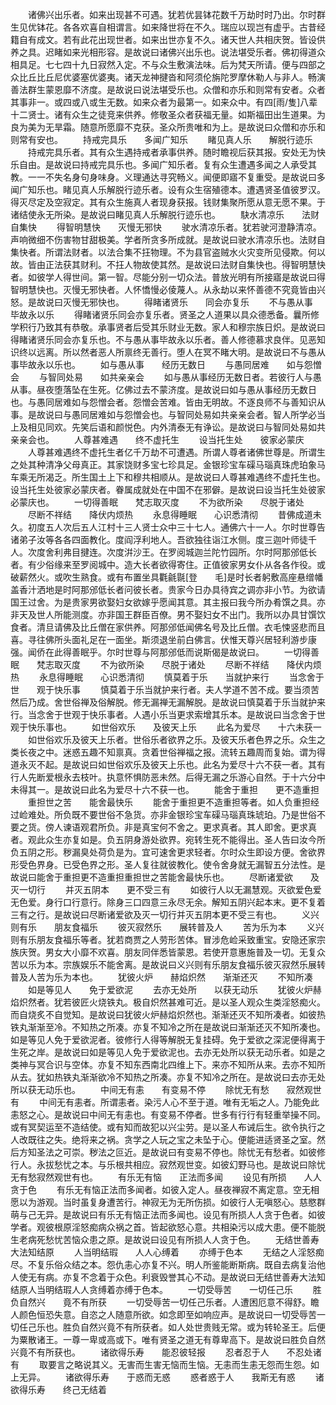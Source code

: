 <!-- { "loadSidebar": true } -->
　　诸佛兴出乐者。如来出现甚不可遇。犹若优昙钵花数千万劫时时乃出。尔时群生见优钵花。各各欢喜自相谓言。如来降世将在不久。瑞应以现岂有虚乎。古昔经籍自有成文。若有此花出现世者。如来出世亦复不久。诸天世人共相庆贺。皆设供养之具。迟睹如来光相形容。是故说曰诸佛兴出乐也。说法堪受乐者。佛初得道众相具足。七七四十九日寂然入定。不与众生敷演法味。后为梵天所请。便与四部之众比丘比丘尼优婆塞优婆夷。诸天龙神揵沓和阿须伦旃陀罗摩休勒人与非人。畅演善法群生蒙恩靡不济度。是故说曰说法堪受乐也。众僧和亦乐和则常有安者。众者其事非一。或四或八或生无数。如来众者为最第一。如来众中。有四[雨/隻]八辈十二贤士。诸有众生之徒竞来供养。修敬圣众者获福无量。如斯福田出生道果。为良为美为无旱霜。随意所愿靡不克获。圣众所贵唯和为上。是故说曰众僧和亦乐和则常有安也。
　　持戒完具乐　　多闻广知乐
　　睹见真人乐　　解脱行迹乐
　　持戒完具乐者。其有众生遇持戒者承事供养。随时瞻视后获其报。安处无为快乐自由。是故说曰持戒完具乐也。多闻广知乐者。复有众生遭遇多闻之人承受其教。一一不失名身句身味身。义理通达寻究畅义。闻便即寤不复重受。是故说曰多闻广知乐也。睹见真人乐解脱行迹乐者。设有众生宿殖德本。遭遇贤圣值彼罗汉。得灭尽定及空寂定。其有众生施真人者现身获报。钱财集聚所愿从意无愿不果。于诸结使永无所染。是故说曰睹见真人乐解脱行迹乐也。
　　駃水清凉乐　　法财自集快
　　得智明慧快　　灭慢无邪快
　　驶水清凉乐者。犹若驶河澄静清凉。声响微细不伤害物甘甜极美。学者所贪多所成就。是故说曰驶水清凉乐也。法财自集快者。所谓法财者。以法合集不抂物理。不为县官盗贼水火灾变所见侵欺。何以故。皆由正法获其财利。不抂人物故使其然。是故说曰法财自集快也。得智明慧快者。如彼学人得世间。第一智。尽能分别一切众法。普放光明有所接寤是故说曰得智明慧快也。灭慢无邪快者。人怀憍慢必倰蔑人。从永劫以来怀善德不究竟皆由兴怒。是故说曰灭慢无邪快也。
　　得睹诸贤乐　　同会亦复乐
　　不与愚从事　　毕故永以乐
　　得睹诸贤乐同会亦复乐者。贤圣之人道果以具众德悉备。曩所修学积行乃致其有恭敬。承事贤者后受其乐财业无数。家人和穆宗族日炽。是故说曰得睹诸贤乐同会亦复乐也。不与愚从事毕故永以乐者。善人修德慕求良伴。见恶知识终以远离。所以然者恶人所禀终无善行。堕人在冥不睹大明。是故说曰不与愚从事毕故永以乐也。
　　如与愚从事　　经历无数日
　　与愚同居难　　如与怨憎会
　　与智同处易　　如共亲亲会
　　如与愚从事经历无数日者。若彼行人与愚从事。昼夜堕落坠在生死。亿佛过去不蒙济度。是故说曰如与愚从事经历无数日也。与愚同居难如与怨憎会者。怨憎会苦难。皆由无明故。不逐良师不与善知识从事。是故说曰与愚同居难如与怨憎会也。与智同处易如共亲亲会者。智人所学必当上及相见同欢。先笑后语和颜悦色。内外清泰无有诤讼。是故说曰与智同处易如共亲亲会也。
　　人尊甚难遇　　终不虚托生
　　设当托生处　　彼家必蒙庆
　　人尊甚难遇终不虚托生者亿千万劫不可遭遇。所谓人尊者诸佛世尊是。所谓生之处其种清净父母真正。其家饶财多宝七珍具足。金银珍宝车磲马瑙真珠虎珀象马车乘无所渴乏。所生国土上下和穆共相顺从。是故说曰人尊甚难遇终不虚托生也。设当托生处彼家必蒙庆者。眷属成就处在中国不在邪僻。是故说曰设当托生处彼家必蒙庆也。
　　一切得善眠　　梵志取灭度
　　不为欲所染　　尽脱于诸处
　　尽断不祥结　　降伏内烦热
　　永息得睡眠　　心识悉清彻
　　昔佛成道未久。初度五人次后五人江村十三人贤士众中三十七人。通佛六十一人。尔时世尊告诸弟子汝等各各四面教化。度阎浮利地人。吾欲独往诣江水侧。度三迦叶师徒千人。次度舍利弗目揵连。次度洴沙王。在罗阅城迦兰陀竹园所。尔时阿那邠低长者。有少俗缘来至罗阅城中。造大长者欲得寄住。正值彼家男女仆从各各作役。或破薪然火。或吹生熟食。或有布置坐具氍毹毾[登　　毛]是时长者躬敷高座悬缯幡盖香汁洒地是时阿那邠低长者问彼长者。贵家今日办具待宾之调亦非小节。为欲请国王过舍。为是贵家男欲娶妇女欲嫁乎愿闻其意。其主报曰我今所办肴馔之具。亦非天及世人所能测度。亦非国王群臣百僚。男不娶妇女不出门。我所以办具甘馔饮食者。清旦请佛及比丘僧在家供养。阿那邠低闻佛名号及比丘僧。衣毛悚竖悲而且喜。寻往佛所头面礼足在一面坐。斯须退坐前白佛言。伏惟天尊兴居轻利游步康强。闻侨在此得善眠乎。尔时世尊与阿那邠低而说斯偈是故说曰。
　　一切得善眠　　梵志取灭度
　　不为欲所染　　尽脱于诸处
　　尽断不祥结　　降伏内烦热
　　永息得睡眠　　心识悉清彻
　　慎莫着于乐　　当就护来行
　　当念舍于世　　观于快乐事
　　慎莫着于乐当就护来行者。夫人学道不苦不成。要当须苦然后乃成。舍世俗禅及俗解脱。修无漏禅无漏解脱。是故说曰慎莫着于乐当就护来行。当念舍于世观于快乐事者。人遇小乐当更求索增其乐本。是故说曰当念舍于世观于快乐事也。
　　如世俗欢乐　　及彼天上乐
　　此名为爱尽　　十六未获一
　　如世俗欢乐及彼天上乐者。世俗乐者欲界之乐。及彼天乐者色界之乐。众生之类长夜之中。迷惑五趣不知禀真。贪着世俗禅福之报。流转五趣周而复始。谓为得道永灭不起。是故说曰如世俗欢乐及彼天上乐也。此名为爱尽十六不获一者。其有行人先断爱根永去枝叶。执意怀惧防恶未然。后得无漏之乐游心自然。于十六分中未得其一。是故说曰此名为爱尽十六不获一也。
　　能舍于重担　　更不造重担
　　重担世之苦　　能舍最快乐
　　能舍于重担更不造重担等者。如人负重担经过崄难处。所负既不要世俗不急货。亦非金银珍宝车磲马瑙真珠琥珀。乃是世俗不要之货。傍人谏语观君所负。非是真宝何不舍之。更求真者。其人即舍。更求真者。观此众生亦复如是。负五阴身游处欲界。宛转生死不能得出。圣人告曰汝今所负五阴之形。秽漏臭处荷负是为。宜可速舍更求轻者。尔时众生即设方便。舍欲界形受色界身。已受色界之形。圣人复往就彼教化。使令舍身就无漏智五分法性。是故说曰能舍于重担更不造重担重担世之苦能舍最快乐也。
　　尽断诸爱欲　　及灭一切行
　　并灭五阴本　　更不受三有
　　如彼行人以无漏慧观。灭欲爱色爱无色爱。身行口行意行。除身三口四意三永尽无余。解知五阴兴起本末。更不复着三有之行。是故说曰尽断诸爱欲及灭一切行并灭五阴本更不受三有也。
　　义兴则有乐　　朋友食福乐
　　彼灭寂然乐　　展转普及人
　　苦为乐为本
　　义兴则有乐朋友食福乐等者。犹若商贾之人劳形苦体。冒涉危崄采致重宝。安隐还家宗族庆贺。男女大小靡不欢喜。朋友同伴悉皆蒙恩。若使开意惠施普及一切。无复众苦以乐为本。宗族娱乐不能舍离。是故说曰义兴则有乐朋友食福乐彼灭寂然乐展转普及人苦为乐为本也。
　　犹彼火炉　　赫焰炽然　　渐渐还灭
　　不知所凑
　　如是等见人　　免于爱欲泥
　　去亦无处所　　以获无动乐
　　犹彼火炉赫焰炽然者。犹若彼匠火烧铁丸。极自炽然甚难可近。是以圣人观众生类淫怒痴火。而自烧炙不自觉知。是故说曰犹彼火炉赫焰炽然也。渐渐还灭不知所凑者。如彼热铁丸渐渐至冷。不知热之所凑。亦复不知冷之所在是故说曰渐渐还灭不知所凑也。如是等见人免于爱欲泥者。彼修行人得等解脱无复挂碍。免于爱欲之深泥便得离于生死之岸。是故说曰如是等见人免于爱欲泥也。去亦无处所以获无动乐者。如是之类神与冥合识与空体。亦复不知东西南北四维上下。来亦不知所从来。去亦不知所从去。犹如热铁丸渐渐欲冷不知热之所凑。亦复不知冷之所在。是故说曰去亦无处所以获无动乐也。
　　中间无有恚　　有变易不停
　　除忧无有愁　　寂然观世有
　　中间无有恚者。所谓恚者。染污人心不至于道。唯有无垢之人。乃能免此恚怒之心。是故说曰中间无有恚也。有变易不停者。世多有行行有轻重举操不同。或有冥契运至不造结使。或有知而故犯以兴尘劳。是以圣人布诫后生。欲令执行之人改既往之失。绝将来之祸。贪学之人玩之宝之未坠于心。便能进适贤圣之室。然后方知圣法之可崇。秽法之叵近。是故说曰有变易不停也。除忧无有愁者。如彼修行人。永拔愁忧之本。与乐根共相应。寂然观世变。如彼幻野马也。是故说曰除忧无有愁寂然观世有也。
　　有乐无有恼　　正法而多闻
　　设见有所损　　人人贪于色
　　有乐无有恼正法而多闻者。如彼入定人。昼夜禅寂不离定意。空无相愿以为游观。当时虽复身遭苦行。神寂无为无所伤损。如彼行人无嗔怒心。慈愍群萌与己无异。是故说曰有乐无有恼正法而多闻也。设见有所损人人贪于色者。如彼学者。观彼根原淫怒痴病众祸之首。皆起欲怒心意。共相染污以成大患。便不能脱生老病死愁忧苦恼众患之原。是故说曰设见有所损人人贪于色。
　　无结世善寿　　大法知结原
　　人当明结瑕　　人人心缚着
　　亦缚于色本
　　无结之人淫怒痴尽。不复乐俗众结之本。怨仇恚心亦复不兴。明人所鉴能断斯病。既自去病复治他人使无有病。亦复不念着于众色。利衰毁誉其心不动。是故说曰无结世善寿大法知结原人当明结瑕人人贪缚着亦缚于色本。
　　一切受辱苦　　一切任己乐
　　胜负自然兴　　竟不有所获
　　一切受辱苦一切任己乐者。人遭困厄意不得舒。瞻人颜色恒恐失意。自恣之人随意所欲。如念即至如响应声。是故说曰一切受辱苦一切任己乐也。胜负自然兴竟不有所获者。如人处世贵贱无常。或为转轮圣王。后便为粟散诸王。一尊一卑或高或下。唯有贤圣之道无有尊卑高下。是故说曰胜负自然兴竟不有所获也。
　　诸欲得乐寿　　能忍彼轻报
　　忍者忍于人　　不忍处诸有
　　取要言之略说其义。无害而生害无恼而生恼。无恚而生恚无怨而生怨。如上无异。
　　诸欲得乐寿　　于惑而无惑
　　惑者惑于人　　我斯无有惑
　　诸欲得乐寿　　终己无结着
